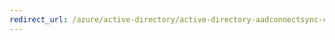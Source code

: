 ```yaml
---
redirect_url: /azure/active-directory/active-directory-aadconnectsync-connector-genericsql-step-by-step
---
```

